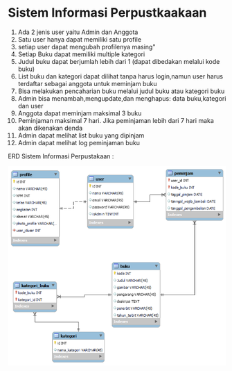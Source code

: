# Sistem Informasi Perpustkaakaan

<ol>
<li>Ada 2 jenis user yaitu Admin dan Anggota</li>
<li>Satu user hanya dapat memiliki satu profile</li>
<li>setiap user dapat mengubah profilenya masing"</li>
<li>Setiap Buku dapat memiliki multiple kategori</li>
<li>Judul buku dapat berjumlah lebih dari 1 (dapat dibedakan melalui kode buku)</li>
<li>List buku dan kategori dapat dilihat tanpa harus login,namun user harus terdaftar sebagai anggota untuk meminjam buku</li>
<li>Bisa melakukan pencaharian buku melalui judul buku atau kategori buku</li>
<li>Admin bisa menambah,mengupdate,dan menghapus: data buku,kategori dan user</li>
<li>Anggota dapat meminjam maksimal 3 buku</li>
<li>Peminjaman maksimal 7 hari. Jika peminjaman lebih dari 7 hari maka akan dikenakan denda</li>
<li>Admin dapat melihat list buku yang dipinjam</li>
<li>Admin dapat melihat log peminjaman buku</li>
</ol>

<p>ERD Sistem Informasi Perpustakaan :</p>
<img src="/public/img/erd.png">

